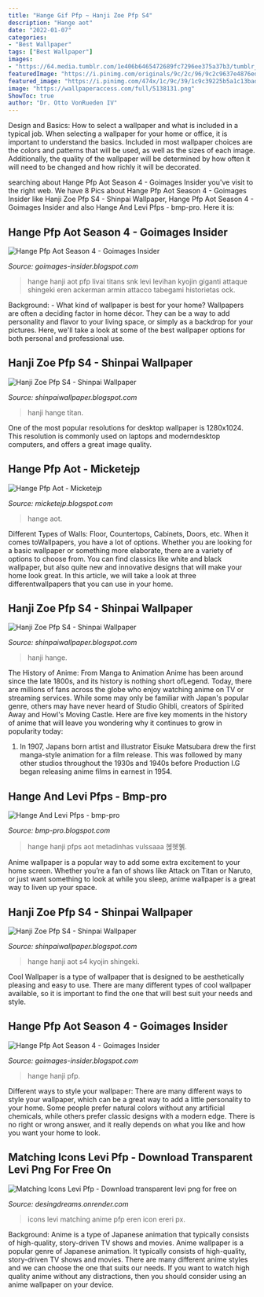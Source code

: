 ```yaml
---
title: "Hange Gif Pfp ~ Hanji Zoe Pfp S4"
description: "Hange aot"
date: "2022-01-07"
categories:
- "Best Wallpaper"
tags: ["Best Wallpaper"]
images:
- "https://64.media.tumblr.com/1e406b6465472689fc7296ee375a37b3/tumblr_or4sbn94Xl1vy2tgqo4_400.jpg"
featuredImage: "https://i.pinimg.com/originals/9c/2c/96/9c2c9637e4876edfef18e8bbe2f8063d.jpg"
featured_image: "https://i.pinimg.com/474x/1c/9c/39/1c9c39225b5a1c13bad37a2246d0e1f9.jpg"
image: "https://wallpaperaccess.com/full/5138131.png"
ShowToc: true
author: "Dr. Otto VonRueden IV"
---
```



Design and Basics: How to select a wallpaper and what is included in a typical job.
When selecting a wallpaper for your home or office, it is important to understand the basics. Included in most wallpaper choices are the colors and patterns that will be used, as well as the sizes of each image. Additionally, the quality of the wallpaper will be determined by how often it will need to be changed and how richly it will be decorated.

	

		
searching about Hange Pfp Aot Season 4 - Goimages Insider you've visit to the right web. We have 8 Pics about Hange Pfp Aot Season 4 - Goimages Insider like Hanji Zoe Pfp S4 - Shinpai Wallpaper, Hange Pfp Aot Season 4 - Goimages Insider and also Hange And Levi Pfps - bmp-pro. Here it is:
		
    
## Hange Pfp Aot Season 4 - Goimages Insider

<img loading=lazy src="https://i.pinimg.com/564x/d2/43/81/d243815d7897227bc241dd44e6ed421c.jpg" onerror="this.onerror=null;this.src='https://tse1.mm.bing.net/th?id=OIP.8qs8UNthrP4GTfjX47g4uwHaHa&amp;pid=15.1';" alt="Hange Pfp Aot Season 4 - Goimages Insider">

_Source: goimages-insider.blogspot.com_

>hange hanji aot pfp livai titans snk levi levihan kyojin giganti attaque shingeki eren ackerman armin attacco tabegami historietas ock. 

	

Background: - What kind of wallpaper is best for your home?
Wallpapers are often a deciding factor in home décor. They can be a way to add personality and flavor to your living space, or simply as a backdrop for your pictures. Here, we'll take a look at some of the best wallpaper options for both personal and professional use.

    
## Hanji Zoe Pfp S4 - Shinpai Wallpaper

<img loading=lazy src="https://i.pinimg.com/originals/9c/2c/96/9c2c9637e4876edfef18e8bbe2f8063d.jpg" onerror="this.onerror=null;this.src='https://tse3.mm.bing.net/th?id=OIP.Fo3deHh7pqti327ymR0BFAHaHa&amp;pid=15.1';" alt="Hanji Zoe Pfp S4 - Shinpai Wallpaper">

_Source: shinpaiwallpaper.blogspot.com_

>hanji hange titan. 

	

One of the most popular resolutions for desktop wallpaper is 1280x1024. This resolution is commonly used on laptops and moderndesktop computers, and offers a great image quality.

    
## Hange Pfp Aot - Micketejp

<img loading=lazy src="https://64.media.tumblr.com/f888885ef1cfc9694a91ff07df25f9f8/tumblr_pldr1xDXdC1vy2tgqo6_400.jpg" onerror="this.onerror=null;this.src='https://tse3.mm.bing.net/th?id=OIP.GyzViERb5EXVevh7AWx5RwAAAA&amp;pid=15.1';" alt="Hange Pfp Aot - Micketejp">

_Source: micketejp.blogspot.com_

>hange aot. 

	

Different Types of Walls: Floor, Countertops, Cabinets, Doors, etc.
When it comes toWallpapers, you have a lot of options. Whether you are looking for a basic wallpaper or something more elaborate, there are a variety of options to choose from. You can find classics like white and black wallpaper, but also quite new and innovative designs that will make your home look great. In this article, we will take a look at three differentwallpapers that you can use in your home.

    
## Hanji Zoe Pfp S4 - Shinpai Wallpaper

<img loading=lazy src="https://media.tenor.com/images/9510c538bd33db7b8e6b060417db5d7e/tenor.png" onerror="this.onerror=null;this.src='https://tse2.mm.bing.net/th?id=OIP.lRDFOL0z23uOawYEF9tdfgHaF5&amp;pid=15.1';" alt="Hanji Zoe Pfp S4 - Shinpai Wallpaper">

_Source: shinpaiwallpaper.blogspot.com_

>hanji hange. 

	

The History of Anime: From Manga to Animation
Anime has been around since the late 1800s, and its history is nothing short ofLegend. Today, there are millions of fans across the globe who enjoy watching anime on TV or streaming services. While some may only be familiar with Japan's popular genre, others may have never heard of Studio Ghibli, creators of Spirited Away and Howl's Moving Castle. Here are five key moments in the history of anime that will leave you wondering why it continues to grow in popularity today:
1) In 1907, Japans born artist and illustrator Eisuke Matsubara drew the first manga-style animation for a film release. This was followed by many other studios throughout the 1930s and 1940s before Production I.G began releasing anime films in earnest in 1954.

    
## Hange And Levi Pfps - Bmp-pro

<img loading=lazy src="https://i.pinimg.com/474x/1c/9c/39/1c9c39225b5a1c13bad37a2246d0e1f9.jpg" onerror="this.onerror=null;this.src='https://tse4.mm.bing.net/th?id=OIP.3WawcWSLvoZmMqUikNmtxQAAAA&amp;pid=15.1';" alt="Hange And Levi Pfps - bmp-pro">

_Source: bmp-pro.blogspot.com_

>hange hanji pfps aot metadinhas vulssaaa 혢혯혥. 

	

Anime wallpaper is a popular way to add some extra excitement to your home screen. Whether you’re a fan of shows like Attack on Titan or Naruto, or just want something to look at while you sleep, anime wallpaper is a great way to liven up your space.

    
## Hanji Zoe Pfp S4 - Shinpai Wallpaper

<img loading=lazy src="https://wallpaperaccess.com/full/5138131.png" onerror="this.onerror=null;this.src='https://tse3.mm.bing.net/th?id=OIP.VIKcjbYqK4E6lMUwqE2gUAHaNL&amp;pid=15.1';" alt="Hanji Zoe Pfp S4 - Shinpai Wallpaper">

_Source: shinpaiwallpaper.blogspot.com_

>hange hanji aot s4 kyojin shingeki. 

	

Cool Wallpaper is a type of wallpaper that is designed to be aesthetically pleasing and easy to use. There are many different types of cool wallpaper available, so it is important to find the one that will best suit your needs and style.

    
## Hange Pfp Aot Season 4 - Goimages Insider

<img loading=lazy src="https://i.pinimg.com/originals/32/31/30/323130640feacfc5f4f1b9db408d2810.png" onerror="this.onerror=null;this.src='https://tse3.mm.bing.net/th?id=OIP.mMUpd0gUC__rKrdA1QoUGQHaLH&amp;pid=15.1';" alt="Hange Pfp Aot Season 4 - Goimages Insider">

_Source: goimages-insider.blogspot.com_

>hange hanji pfp. 

	

Different ways to style your wallpaper:
There are many different ways to style your wallpaper, which can be a great way to add a little personality to your home. Some people prefer natural colors without any artificial chemicals, while others prefer classic designs with a modern edge. There is no right or wrong answer, and it really depends on what you like and how you want your home to look.

    
## Matching Icons Levi Pfp - Download Transparent Levi Png For Free On

<img loading=lazy src="https://64.media.tumblr.com/1e406b6465472689fc7296ee375a37b3/tumblr_or4sbn94Xl1vy2tgqo4_400.jpg" onerror="this.onerror=null;this.src='https://tse2.mm.bing.net/th?id=OIP.bw5IbNDpPCtKpiO3e9U51wAAAA&amp;pid=15.1';" alt="Matching Icons Levi Pfp - Download transparent levi png for free on">

_Source: desingdreams.onrender.com_

>icons levi matching anime pfp eren icon ereri px. 

	

Background: Anime is a type of Japanese animation that typically consists of high-quality, story-driven TV shows and movies.
Anime wallpaper is a popular genre of Japanese animation. It typically consists of high-quality, story-driven TV shows and movies. There are many different anime styles and we can choose the one that suits our needs. If you want to watch high quality anime without any distractions, then you should consider using an anime wallpaper on your device.

